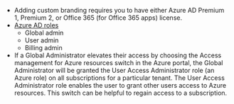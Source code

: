
- Adding custom branding requires you to have either Azure AD Premium 1, Premium 2, or Office 365 (for Office 365 apps) license.
- [Azure AD roles](https://learn.microsoft.com/en-us/training/modules/implement-initial-configuration-of-azure-active-directory/3-configure-manage-roles)
    - Global admin
    - User admin
    - Billing admin
- If a Global Administrator elevates their access by choosing the Access management for Azure resources switch in the Azure portal, the Global Administrator will be granted the User Access Administrator role (an Azure role) on all subscriptions for a particular tenant. The User Access Administrator role enables the user to grant other users access to Azure resources. This switch can be helpful to regain access to a subscription.
